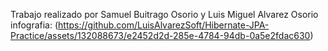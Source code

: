 Trabajo realizado por Samuel Buitrago Osorio y Luis Miguel Alvarez Osorio
infografia:
(https://github.com/LuisAlvarezSoft/Hibernate-JPA-Practice/assets/132088673/e2452d2d-285e-4784-94db-0a5e2fdac630)
